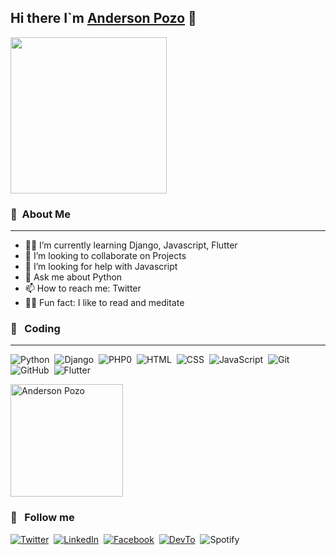 ## Hi there I`m [Anderson Pozo][website] 👋



<img align="center" src="https://media.giphy.com/media/PiQejEf31116URju4V/giphy.gif" height="250em">


### 👦 &nbsp;About Me
---
- 👩‍💻 I’m currently learning Django, Javascript, Flutter
- 👯 I’m looking to collaborate on Projects
- 🤔 I’m looking for help with Javascript
- 💬 Ask me about Python 
- 📫 How to reach me: Twitter
- 🧘‍♂️ Fun fact: I like to read and meditate

### 🚀 &nbsp; Coding 
---
![Python](https://img.shields.io/badge/-Python-05122A?style=flat&logo=python)&nbsp;
![Django](https://img.shields.io/badge/-Django-05122A?style=flat&logo=django&logoColor=092E20)&nbsp;
![PHP0](https://img.shields.io/badge/-PHP-05122A?style=flat&logo=php&logoColor=092E20)&nbsp;
![HTML](https://img.shields.io/badge/-HTML-05122A?style=flat&logo=HTML5)&nbsp;
![CSS](https://img.shields.io/badge/-CSS-05122A?style=flat&logo=CSS3&logoColor=1572B6)&nbsp;
![JavaScript](https://img.shields.io/badge/-JavaScript-05122A?style=flat&logo=javascript)&nbsp;
![Git](https://img.shields.io/badge/-Git-05122A?style=flat&logo=git)&nbsp;
![GitHub](https://img.shields.io/badge/-GitHub-05122A?style=flat&logo=github)&nbsp;
![Flutter](https://img.shields.io/badge/-Flutter-05122A?style=flat&logo=flutter)&nbsp;


<img align="center" src="https://github-readme-stats.vercel.app/api?username=Anderson-Pozo&include_all_commits=true&count_private=true&show_icons=true&line_height=20&title_color=66D9EF&icon_color=EA2969&text_color=D3D3D3&bg_color=0,111821,111821" alt="Anderson Pozo" height="180em">

### 👀 &nbsp; Follow me

[![Twitter](https://img.shields.io/badge/Twitter-1DA1F2?logo=twitter&logoColor=white)](https://twitter.com/AndersonPozo12?target=_blank)&nbsp;
[![LinkedIn](https://img.shields.io/badge/LinkedIn-0A66C2?logo=linkedin&logoColor=white)](https://ec.linkedin.com/in/anderson-pozo-imbaquingo)&nbsp;
[![Facebook](https://img.shields.io/badge/Facebook-1877F2?logo=Facebook&logoColor=white)](https://www.facebook.com/anderson.pozo.16)&nbsp;
[![DevTo](https://img.shields.io/badge/DEV-0A0A0A?logo=DEV.to)](https://dev.to/andersonpozo)&nbsp;
![Spotify](https://img.shields.io/badge/Spotify-1ED760?logo=spotify&logoColor=white)&nbsp;



<!-- Links -->
[website]: https://andersonpozo.me/ 